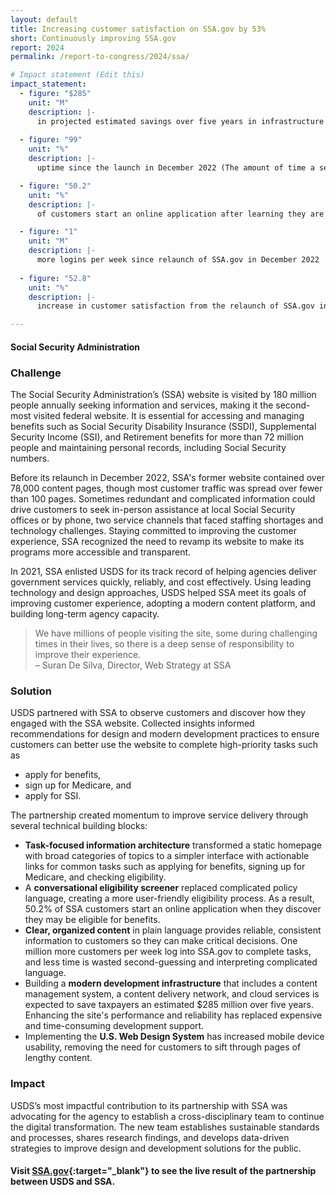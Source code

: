 ```yaml
---
layout: default
title: Increasing customer satisfaction on SSA.gov by 53%
short: Continuously improving SSA.gov
report: 2024
permalink: /report-to-congress/2024/ssa/

# Impact statement (Edit this)
impact_statement:
  - figure: "$285"
    unit: "M"
    description: |-
      in projected estimated savings over five years in infrastructure expenses
      
  - figure: "99"
    unit: "%"
    description: |-
      uptime since the launch in December 2022 (The amount of time a service or system is available and operational)

  - figure: "50.2"
    unit: "%"
    description: |-
      of customers start an online application after learning they are eligible through the newly revamped, straightforward eligibility screening process

  - figure: "1"
    unit: "M"
    description: |-
      more logins per week since relaunch of SSA.gov in December 2022
      
  - figure: "52.8"
    unit: "%"
    description: |-
      increase in customer satisfaction from the relaunch of SSA.gov in December 2022 to September 2023

---
```






####  Social Security Administration

###  Challenge

The Social Security Administration’s (SSA) website is visited by 180 million people annually seeking information and services, making it the second-most visited federal website. It is essential for accessing and managing benefits such as Social Security Disability Insurance (SSDI), Supplemental Security Income (SSI), and Retirement benefits for more than 72 million people and maintaining personal records, including Social Security numbers.

Before its relaunch in December 2022, SSA's former website contained over 78,000 content pages, though most customer traffic was spread over fewer than 100 pages. Sometimes redundant and complicated information could drive customers to seek in-person assistance at local Social Security offices or by phone, two service channels that faced staffing shortages and technology challenges. Staying committed to improving the customer experience, SSA recognized the need to revamp its website to make its programs more accessible and transparent.

In 2021, SSA enlisted USDS for its track record of helping agencies deliver government services quickly, reliably, and cost effectively. Using leading technology and design approaches, USDS helped SSA meet its goals of improving customer experience, adopting a modern content platform, and building long-term agency capacity.

<blockquote class="pullquote" markdown="1">
We have millions of people visiting the site, some during challenging times in their lives, so there is a deep sense of responsibility to improve their experience.
 <footer>– Suran De Silva, Director, Web Strategy at SSA
</footer>
</blockquote>

### Solution

USDS partnered with SSA to observe customers and discover how they engaged with the SSA website. Collected insights informed recommendations for design and modern development practices to ensure customers can better use the website to complete high-priority tasks such as 

- apply for benefits, 
- sign up for Medicare, and 
- apply for SSI. 

The partnership created momentum to improve service delivery through several technical building blocks:

- **Task-focused information architecture** transformed a static homepage with broad categories of topics to a simpler interface with actionable links for common tasks such as applying for benefits, signing up for Medicare, and checking eligibility.
- A **conversational eligibility screener** replaced complicated policy language, creating a more user-friendly eligibility process. As a result, 50.2% of SSA customers start an online application when they discover they may be eligible for benefits.
- **Clear, organized content** in plain language provides reliable, consistent information to customers so they can make critical decisions. One million more customers per week log into SSA.gov to complete tasks, and less time is wasted second-guessing and interpreting complicated language.
- Building a **modern development infrastructure** that includes a content management system, a content delivery network, and cloud services is expected to save taxpayers an estimated $285 million over five years. Enhancing the site's performance and reliability has replaced expensive and time-consuming development support. 
- Implementing the **U.S. Web Design System** has increased mobile device usability, removing the need for customers to sift through pages of lengthy content.

###  Impact

USDS’s most impactful contribution to its partnership with SSA was advocating for the agency to establish a cross-disciplinary team to continue the digital transformation. The new team establishes sustainable standards and processes, shares research findings, and develops data-driven strategies to improve design and development solutions for the public.

#### Visit [SSA.gov](https://www.ssa.gov/){:target="_blank"} to see the live result of the partnership between USDS and SSA.

